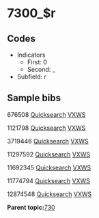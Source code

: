 # 7300\_$r

## Codes

-   Indicators
    -   First: 0
    -   Second: \_
-   Subfield: r

## Sample bibs

676508 [Quicksearch](https://search.library.yale.edu/catalog/676508) [VXWS](http://prodorbis.library.yale.edu:7014/vxws/GetHoldingsService?bibId=676508)

1121798 [Quicksearch](https://search.library.yale.edu/catalog/1121798) [VXWS](http://prodorbis.library.yale.edu:7014/vxws/GetHoldingsService?bibId=1121798)

3719446 [Quicksearch](https://search.library.yale.edu/catalog/3719446) [VXWS](http://prodorbis.library.yale.edu:7014/vxws/GetHoldingsService?bibId=3719446)

11297592 [Quicksearch](https://search.library.yale.edu/catalog/11297592) [VXWS](http://prodorbis.library.yale.edu:7014/vxws/GetHoldingsService?bibId=11297592)

11692345 [Quicksearch](https://search.library.yale.edu/catalog/11692345) [VXWS](http://prodorbis.library.yale.edu:7014/vxws/GetHoldingsService?bibId=11692345)

11774794 [Quicksearch](https://search.library.yale.edu/catalog/11774794) [VXWS](http://prodorbis.library.yale.edu:7014/vxws/GetHoldingsService?bibId=11774794)

12874548 [Quicksearch](https://search.library.yale.edu/catalog/12874548) [VXWS](http://prodorbis.library.yale.edu:7014/vxws/GetHoldingsService?bibId=12874548)

**Parent topic:**[730](../../tags/730/730.md)

